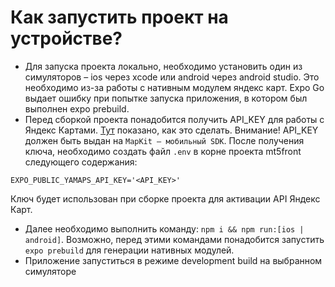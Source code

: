 # Как запустить проект на устройстве?

- Для запуска проекта локально, необходимо установить один из симуляторов – ios через xcode или android через android studio. Это необходимо из-за работы с нативным модулем яндекс карт. Expo Go выдает ошибку при попытке запуска приложения, в котором был выполнен expo prebuild.
- Перед сборкой проекта понадобится получить API_KEY для работы с Яндекс Картами. [Тут](https://yandex.ru/dev/site/doc/ru/concepts/access?) показано, как это сделать. Внимание! API_KEY должен быть выдан на `MapKit – мобильный SDK`. После получения ключа, необходимо создать файл `.env` в корне проекта mt5front следующего содержания:

```env
EXPO_PUBLIC_YAMAPS_API_KEY='<API_KEY>'
```

Ключ будет использован при сборке проекта для активации API Яндекс Карт.

- Далее необходимо выполнить команду: `npm i && npm run:[ios | android]`. Возможно, перед этими командами понадобится запустить `expo prebuild` для генерации нативных модулей.
- Приложение запуститься в режиме development build на выбранном симуляторе
